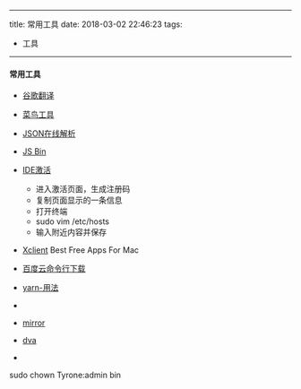 ------
title: 常用工具
date: 2018-03-02 22:46:23
tags:
 - 工具
------


#### 常用工具 
* [谷歌翻译](https://translate.google.cn/)
* [菜鸟工具](https://c.runoob.com/)
* [JSON在线解析](http://www.kjson.com/)
* [JS Bin](http://jsbin.com/)
* [IDE激活](http://blog.lanyus.com/)
    * 进入激活页面，生成注册码
    * 复制页面显示的一条信息
    * 打开终端
    * sudo vim /etc/hosts
    * 输入附近内容并保存
* [Xclient](http://xclient.info/?_=3a347412eed8e3045f3b8d948be8a8e6)    Best Free Apps For Mac
* [百度云命令行下载](https://github.com/GangZhuo/BaiduPCS)
* [yarn-用法](https://yarnpkg.com/en/)
* 

* [mirror](https://github.com/mirrorjs/mirror)
* [dva](https://github.com/dvajs/dva)
* 
 sudo chown Tyrone:admin bin